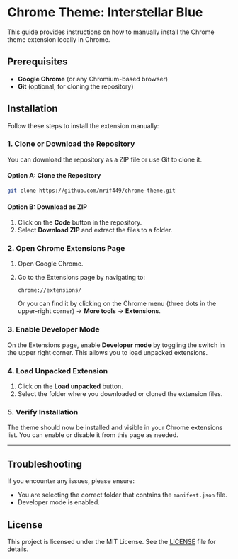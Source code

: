 # Chrome Theme: Interstellar Blue

This guide provides instructions on how to manually install the Chrome theme extension locally in Chrome.

## Prerequisites

- **Google Chrome** (or any Chromium-based browser)
- **Git** (optional, for cloning the repository)

## Installation

Follow these steps to install the extension manually:

### 1. Clone or Download the Repository

You can download the repository as a ZIP file or use Git to clone it.

#### Option A: Clone the Repository

```bash
git clone https://github.com/mrif449/chrome-theme.git
```

#### Option B: Download as ZIP

1. Click on the **Code** button in the repository.
2. Select **Download ZIP** and extract the files to a folder.

### 2. Open Chrome Extensions Page

1. Open Google Chrome.
2. Go to the Extensions page by navigating to:

   ```plaintext
   chrome://extensions/
   ```

   Or you can find it by clicking on the Chrome menu (three dots in the upper-right corner) → **More tools** → **Extensions**.

### 3. Enable Developer Mode

On the Extensions page, enable **Developer mode** by toggling the switch in the upper right corner. This allows you to load unpacked extensions.

### 4. Load Unpacked Extension

1. Click on the **Load unpacked** button.
2. Select the folder where you downloaded or cloned the extension files.

### 5. Verify Installation

The theme should now be installed and visible in your Chrome extensions list. You can enable or disable it from this page as needed.

---

## Troubleshooting

If you encounter any issues, please ensure:

- You are selecting the correct folder that contains the `manifest.json` file.
- Developer mode is enabled.
  
## License

This project is licensed under the MIT License. See the [LICENSE](LICENSE) file for details.
